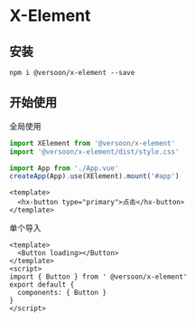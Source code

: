 # X-Element

## 安装

```node
npm i @versoon/x-element --save
```

## 开始使用

全局使用

```js
import XElement from '@versoon/x-element'
import '@versoon/x-element/dist/style.css'

import App from './App.vue'
createApp(App).use(XElement).mount('#app')
```

```vue
<template>
  <hx-button type="primary">点击</hx-button>
</template>
```

单个导入

```vue
<template>
  <Button loading></Button>
</template>
<script>
import { Button } from ' @versoon/x-element'
export default {
  components: { Button }
}
</script>
```
